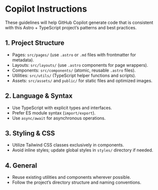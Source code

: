 # Copilot Instructions

These guidelines will help GitHub Copilot generate code that is consistent with this Astro + TypeScript project’s patterns and best practices.

## 1. Project Structure

- Pages: `src/pages/` (use `.astro` or `.md` files with frontmatter for metadata).
- Layouts: `src/layouts/` (use `.astro` components for page wrappers).
- Components: `src/components/` (atomic, reusable `.astro` files).
- Utilities: `src/utils/` (TypeScript helper functions and scripts).
- Assets: `src/assets/` and `public/` for static files and optimized images.

## 2. Language & Syntax

- Use TypeScript with explicit types and interfaces.
- Prefer ES module syntax (`import/export`).
- Use `async/await` for asynchronous operations.

## 3. Styling & CSS

- Utilize Tailwind CSS classes exclusively in components.
- Avoid inline styles; update global styles in `styles/` directory if needed.

## 4. General

- Reuse existing utilities and components wherever possible.
- Follow the project’s directory structure and naming conventions.
